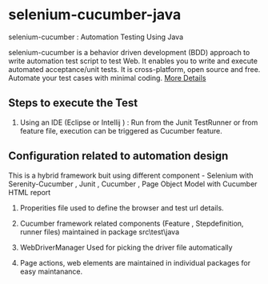 # selenium-cucumber-java

selenium-cucumber : Automation Testing Using Java

selenium-cucumber is a behavior driven development (BDD) approach to write automation test script to test Web.
It enables you to write and execute automated acceptance/unit tests.
It is cross-platform, open source and free.
Automate your test cases with minimal coding.
[More Details](http://seleniumcucumber.info/)

## Steps to execute the Test

1. Using an IDE (Eclipse or Intellij ) : Run from the Junit TestRunner or from feature file, execution can be triggered as Cucumber feature.

## Configuration related to automation design

This is a hybrid framework buit using different component - Selenium with Serenity-Cucumber , Junit , Cucumber , Page Object Model with Cucumber HTML report

1. Properities file used to define the browser and test url details.

2. Cucumber framework related components (Feature , Stepdefinition, runner files) maintained in package src\test\java

3. WebDriverManager Used for picking the driver file automatically

4. Page actions, web elements are maintained in individual packages for easy maintanance.

